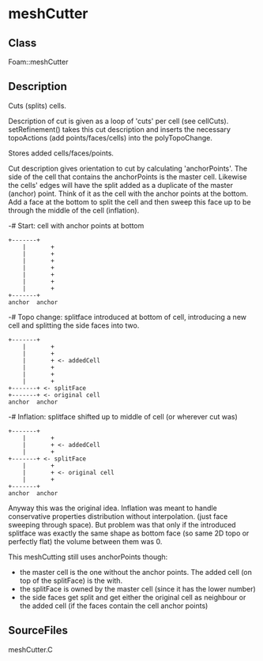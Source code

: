 # meshCutter 
## Class
Foam::meshCutter

## Description
Cuts (splits) cells.

Description of cut is given as a loop of 'cuts' per cell (see cellCuts).
setRefinement() takes this cut description and inserts the necessary
topoActions (add points/faces/cells) into the polyTopoChange.

Stores added cells/faces/points.

Cut description gives orientation to cut by calculating 'anchorPoints'.
The side of the cell that contains the anchorPoints is the master cell.
Likewise the cells' edges will have the split added as a duplicate of the
master (anchor) point.
Think of it as the cell with the anchor points at the bottom. Add a face
at the bottom to split the cell and then sweep this face up to be through
the middle of the cell (inflation).


-# Start:
       cell with anchor points at bottom
```
+-------+
    |       +
    |       +
    |       +
    |       +
    |       +
    |       +
    |       +
+-------+
anchor  anchor
```


-# Topo change:
       splitface introduced at bottom of cell, introducing a new
       cell and splitting the side faces into two.
```
+-------+
    |       +
    |       +
    |       + <- addedCell
    |       +
    |       +
    |       +
+-------+ <- splitFace
+-------+ <- original cell
anchor  anchor
```


-# Inflation:
       splitface shifted up to middle of cell (or wherever cut was)
```
+-------+
    |       +
    |       + <- addedCell
    |       +
+-------+ <- splitFace
    |       +
    |       + <- original cell
    |       +
+-------+
anchor  anchor
```

Anyway this was the original idea. Inflation was meant to handle
conservative properties distribution without interpolation.
(just face sweeping through space). But problem was that
only if the introduced splitface was exactly the same shape as bottom face
(so same 2D topo or perfectly flat) the volume between them was 0.

This meshCutting still uses anchorPoints though:
- the master cell is the one without the anchor points. The added cell
      (on top of the splitFace) is the with.
- the splitFace is owned by the master cell (since it has the lower number)
- the side faces get split and get either the original cell as neighbour
      or the added cell (if the faces contain the cell anchor points)

## SourceFiles
meshCutter.C

